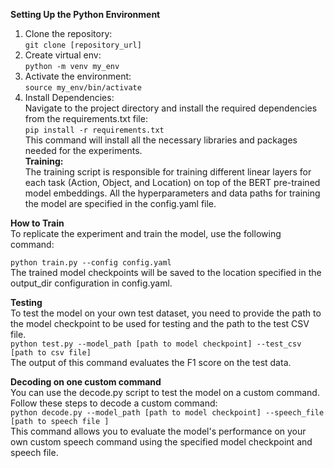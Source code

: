 **Setting Up the Python Environment** <br>
1. Clone the repository: <br>
   ```git clone [repository_url]``` <br>
2. Create virtual env: <br>
   ```python -m venv my_env``` <br>
3. Activate the environment: <br>
   ```source my_env/bin/activate``` <br>
4. Install Dependencies: <br>
   Navigate to the project directory and install the required dependencies from the requirements.txt file: <br>
   ```pip install -r requirements.txt``` <br>
   This command will install all the necessary libraries and packages needed for the experiments. <br>
**Training:** <br>
The training script is responsible for training different linear layers for each task (Action, Object, and Location) on top of the BERT pre-trained model embeddings. All the hyperparameters and data paths for training the model are specified in the config.yaml file. <br>

**How to Train** <br>
To replicate the experiment and train the model, use the following command: <br>

```python train.py --config config.yaml ``` <br>
The trained model checkpoints will be saved to the location specified in the output_dir configuration in config.yaml. <br>

**Testing** <br>
To test the model on your own test dataset, you need to provide the path to the model checkpoint to be used for testing and the path to the test CSV file. <br>
```python test.py --model_path [path to model checkpoint] --test_csv [path to csv file] ``` <br>
The output of this command evaluates the F1 score on the test data. <br>

**Decoding on one custom command** <br>
You can use the decode.py script to test the model on a custom command. Follow these steps to decode a custom command: <br>
```python decode.py --model_path [path to model checkpoint] --speech_file [path to speech file ]``` <br>
This command allows you to evaluate the model's performance on your own custom speech command using the specified model checkpoint and speech file. <br>
